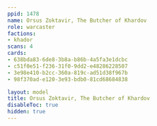 ```yaml
---
ppid: 1478
name: Orsus Zoktavir, The Butcher of Khardov
role: warcaster
factions:
- khador
scans: 4
cards:
- 638bda83-6de8-3b8a-b86b-4a5fa3e1dcbc
- c51f0e51-f236-31f0-9dd2-e48286228507
- 3e98e410-b2cc-360a-819c-ad51d38f967b
- 98f370ad-e120-3e93-bdb0-81cd68684838

layout: model
title: Orsus Zoktavir, The Butcher of Khardov
disableToc: true
hidden: true
---
```

